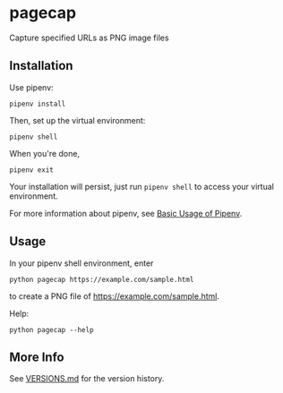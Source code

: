 # pagecap

Capture specified URLs as PNG image files

## Installation

Use pipenv:

`pipenv install`

Then, set up the virtual environment:

`pipenv shell`

When you're done,

`pipenv exit`

Your installation will persist, just run `pipenv shell` to access your virtual environment.

For more information about pipenv, see [Basic Usage of Pipenv](https://docs.pipenv.org/en/latest/basics/).

## Usage

In your pipenv shell environment, enter

`python pagecap https://example.com/sample.html`

to create a PNG file of https://example.com/sample.html.

Help:

`python pagecap --help`

## More Info

See [VERSIONS.md](VERSIONS.md) for the version history.